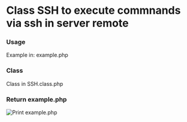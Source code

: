 # Class SSH to execute commnands via ssh in server remote

### Usage

Example in: example.php

### Class

Class in SSH.class.php

### Return example.php

![Print example.php](https://i.imgur.com/wmz5LN7.png)
